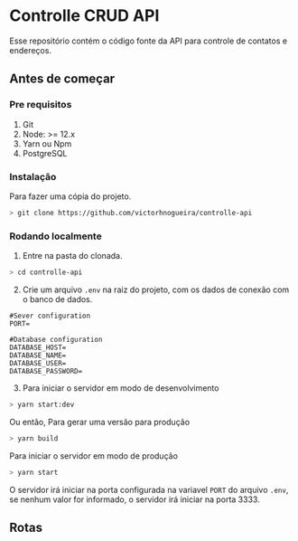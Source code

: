 # Controlle CRUD API

Esse repositório contém o código fonte da API para controle de contatos e endereços.

## Antes de começar

### Pre requisitos

1. Git
2. Node: >= 12.x
3. Yarn ou Npm
4. PostgreSQL 

### Instalação

Para fazer uma cópia do projeto.

```bash
> git clone https://github.com/victorhnogueira/controlle-api
```

### Rodando localmente

1. Entre na pasta do clonada.
```bash
> cd controlle-api
```
2. Crie um arquivo `.env` na raiz do projeto, com os dados de conexão com o banco de dados.
```
#Sever configuration
PORT=

#Database configuration
DATABASE_HOST=
DATABASE_NAME=
DATABASE_USER=
DATABASE_PASSWORD=

```

3. Para iniciar o servidor em modo de desenvolvimento
```bash
> yarn start:dev
```
Ou então, Para gerar uma versão para produção
```bash
> yarn build
```
Para iniciar o servidor em modo de produção
```bash
> yarn start
```

O servidor irá iniciar na porta configurada na variavel `PORT` do arquivo `.env`, se nenhum valor for informado, o servidor irá iniciar na porta 3333.

## Rotas
